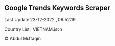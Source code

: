 

## Google Trends Keywords Scraper 
 
Last Update 23-12-2022 , 06:52:19

Country List :
VIETNAM.json



© Abdul Muttaqin 
